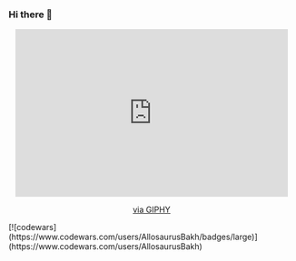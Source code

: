 ### Hi there 👋
<div id="header" align="center">
  <iframe src="https://giphy.com/embed/Dh5q0sShxgp13DwrvG" width="480" height="296" frameBorder="0" class="giphy-embed" allowFullScreen></iframe><p><a href="https://giphy.com/gifs/scaler-official-dogs-computer-typing-Dh5q0sShxgp13DwrvG">via GIPHY</a></p>
</div>
[![codewars](https://www.codewars.com/users/AllosaurusBakh/badges/large)](https://www.codewars.com/users/AllosaurusBakh)

<!--
**AllosaurusBakh/AllosaurusBakh** is a ✨ _special_ ✨ repository because its `README.md` (this file) appears on your GitHub profile.

Here are some ideas to get you started:

- 🔭 I’m currently working on ...
- 🌱 I’m currently learning ...
- 👯 I’m looking to collaborate on ...
- 🤔 I’m looking for help with ...
- 💬 Ask me about ...
- 📫 How to reach me: ...
- 😄 Pronouns: ...
- ⚡ Fun fact: ...
-->
